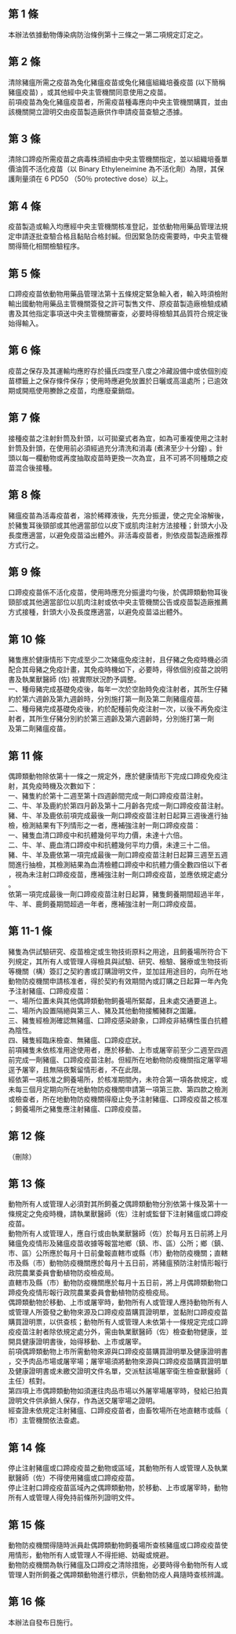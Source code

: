 第 1 條
-------
本辦法依據動物傳染病防治條例第十三條之一第二項規定訂定之。

第 2 條
-------
清除豬瘟所需之疫苗為兔化豬瘟疫苗或兔化豬瘟組織培養疫苗 (以下簡稱  
豬瘟疫苗) ，或其他經中央主管機關同意使用之疫苗。  
前項疫苗為兔化豬瘟疫苗者，所需疫苗種毒應向中央主管機關購買，並由  
該機關開立證明交由疫苗製造廠供作申請疫苗查驗之憑據。

第 3 條
-------
清除口蹄疫所需疫苗之病毒株須經由中央主管機關指定，並以組織培養單  
價油質不活化疫苗（以 Binary Ethyleneimine 為不活化劑）為限，其保  
護劑量須在 6 PD50 （50％ protective dose）以上。

第 4 條
-------
疫苗製造或輸入均應經中央主管機關核准登記，並依動物用藥品管理法規  
定申請逐批查驗合格且黏貼合格封緘。但因緊急防疫需要時，中央主管機  
關得簡化相關檢驗程序。

第 5 條
-------
口蹄疫疫苗依動物用藥品管理法第十五條規定緊急輸入者，輸入時須檢附  
輸出國動物用藥品主管機關簽發之許可製售文件、原疫苗製造廠檢驗成績  
書及其他指定事項送中央主管機關審查，必要時得檢驗其品質符合規定後  
始得輸入。

第 6 條
-------
疫苗之保存及其運輸均應貯存於攝氏四度至八度之冷藏設備中或依個別疫  
苗標籤上之保存條件保存；使用時應避免放置於日曬或高溫處所；已逾效  
期或開瓶使用賸餘之疫苗，均應廢棄銷燬。

第 7 條
-------
接種疫苗之注射針筒及針頭，以可拋棄式者為宜，如為可重複使用之注射  
針筒及針頭，在使用前必須經過充分清洗和消毒 (煮沸至少十分鐘) 。針  
頭以每一欄動物或再度抽取疫苗時更換一次為宜，且不可將不同種類之疫  
苗混合後接種。

第 8 條
-------
豬瘟疫苗為活毒疫苗者，溶於稀釋液後，先充分振盪，使之完全溶解後，  
於豬隻耳後頸部或其他適當部位以皮下或肌肉注射方法接種；針頭大小及  
長度應適當，以避免疫苗溢出體外。非活毒疫苗者，則依疫苗製造廠推荐  
方式行之。

第 9 條
-------
口蹄疫疫苗係不活化疫苗，使用時應充分振盪均勻後，於偶蹄類動物耳後  
頸部或其他適當部位以肌肉注射或依中央主管機關公告或疫苗製造廠推薦  
方式接種，針頭大小及長度應適當，以避免疫苗溢出體外。

第 10 條
--------
豬隻應於健康情形下完成至少二次豬瘟免疫注射，且仔豬之免疫時機必須  
配合其母豬之免疫計畫，其免疫時機如下，必要時，得依個別疫苗之說明  
書及執業獸醫師 (佐) 視實際狀況酌予調整。  
一、種母豬完成基礎免疫後，每年一次於空胎時免疫注射者，其所生仔豬  
    約於第六週齡及第九週齡時，分別施打第一劑及第二劑豬瘟疫苗。  
二、種母豬完成基礎免疫後，約於配種前免疫注射一次，以後不再免疫注  
    射者，其所生仔豬分別約於第三週齡及第六週齡時，分別施打第一劑  
    及第二劑豬瘟疫苗。

第 11 條
--------
偶蹄類動物除依第十一條之一規定外，應於健康情形下完成口蹄疫免疫注  
射，其免疫時機及次數如下：  
一、豬隻約於第十二週至第十四週齡間完成一劑口蹄疫疫苗注射。  
二、牛、羊及鹿約於第四月齡及第十二月齡各完成一劑口蹄疫疫苗注射。  
豬、牛、羊及鹿依前項完成最後一劑口蹄疫疫苗注射日起算三週後進行抽  
檢，檢測結果有下列情形之一者，應補強注射一劑口蹄疫疫苗：  
一、豬隻血清口蹄疫中和抗體幾何平均力價，未達十六倍。  
二、牛、羊、鹿血清口蹄疫中和抗體幾何平均力價，未達三十二倍。  
豬、牛、羊及鹿依第一項完成最後一劑口蹄疫疫苗注射日起算三週至五週  
間進行抽檢，其檢測結果為血清檢體口蹄疫中和抗體力價全數四倍以下者  
，視為未注射口蹄疫疫苗，應補強注射一劑口蹄疫疫苗，並應依規定處分  
。  
依第一項完成最後一劑口蹄疫疫苗注射日起算，豬隻飼養期間超過半年，  
牛、羊、鹿飼養期間超過一年者，應補強注射一劑口蹄疫疫苗。

第 11-1 條
----------
豬隻為供試驗研究、疫苗檢定或生物技術原料之用途，且飼養場所符合下  
列規定，其所有人或管理人得檢具與試驗、研究、檢驗、醫療或生物技術  
等機關（構）簽訂之契約書或訂購證明文件，並加註用途目的，向所在地  
動物防疫機關申請核准者，得於契約有效期間內或訂購之日起算一年內免  
予注射豬瘟、口蹄疫疫苗：  
一、場所位置未與其他偶蹄類動物飼養場所緊鄰，且未處交通要道上。  
二、場所內設置隔絕與第三人、豬及其他動物接觸豬群之圍籬。  
三、豬隻經檢測確認無豬瘟、口蹄疫感染跡象，口蹄疫非結構性蛋白抗體  
    為陰性。  
四、豬隻經臨床檢查、無豬瘟、口蹄疫症狀。  
前項豬隻未依核准用途使用者，應於移動、上市或屠宰前至少二週至四週  
前完成一劑豬瘟、口蹄疫疫苗注射。但經所在地動物防疫機關指定屠宰場  
逕予屠宰，且無隔夜繫留情形者，不在此限。  
經依第一項核准之飼養場所，於核准期間內，未符合第一項各款規定，或  
未每三個月定期向所在地動物防疫機關申請第一項第三款、第四款之檢測  
或檢查者，所在地動物防疫機關得廢止免予注射豬瘟、口蹄疫疫苗之核准  
；飼養場所之豬隻應注射豬瘟、口蹄疫疫苗。

第 12 條
--------
（刪除）

第 13 條
--------
動物所有人或管理人必須對其所飼養之偶蹄類動物分別依第十條及第十一  
條規定之免疫時機，請執業獸醫師（佐）注射或監督下注射豬瘟或口蹄疫  
疫苗。  
動物所有人或管理人，應自行或由執業獸醫師（佐）於每月五日前將上月  
豬瘟免疫情形及豬瘟疫苗收據等報當地鄉（鎮、市、區）公所；鄉（鎮、  
市、區）公所應於每月十日前彙報直轄市或縣（市）動物防疫機關；直轄  
市及縣（市）動物防疫機關應於每月十五日前，將豬瘟預防注射情形報行  
政院農業委員會動植物防疫檢疫局。  
直轄市及縣（市）動物防疫機關應於每月十五日前，將上月偶蹄類動物口  
蹄疫免疫情形報行政院農業委員會動植物防疫檢疫局。  
偶蹄類動物於移動、上市或屠宰時，動物所有人或管理人應持動物所有人  
或管理人所簽發之動物來源及口蹄疫疫苗購買證明單，並黏附口蹄疫疫苗  
購買證明票，以供查核；動物所有人或管理人未依第十一條規定完成口蹄  
疫疫苗注射者除依規定處分外，需由執業獸醫師（佐）檢查動物健康，並  
開具健康證明書後，始得移動、上市或屠宰。  
前項偶蹄類動物上市所需動物來源與口蹄疫疫苗購買證明單及健康證明書  
，交予肉品市場或屠宰場；屠宰場須將動物來源與口蹄疫疫苗購買證明單  
及健康證明書或未繳交證明文件名單，交派駐該場屠宰衛生檢查獸醫師（  
主任）核對。  
第四項上市偶蹄類動物如須運往肉品市場以外屠宰場屠宰時，發給已拍賣  
證明文件供承銷人保存，作為送交屠宰場之證明。  
經查證未依規定注射豬瘟、口蹄疫疫苗者，由畜牧場所在地直轄市或縣（  
市）主管機關依法查處。

第 14 條
--------
停止注射豬瘟或口蹄疫疫苗之動物或區域，其動物所有人或管理人及執業  
獸醫師（佐）不得使用豬瘟或口蹄疫疫苗。  
停止注射口蹄疫疫苗區域內之偶蹄類動物，於移動、上市或屠宰時，動物  
所有人或管理人得免持前條所列證明文件。

第 15 條
--------
動物防疫機關得隨時派員赴偶蹄類動物飼養場所查核豬瘟或口蹄疫疫苗使  
用情形，動物所有人或管理人不得拒絕、妨礙或規避。  
動物防疫機關為執行豬瘟及口蹄疫之清除措施，必要時得令動物所有人或  
管理人對所飼養之偶蹄類動物進行標示，供動物防疫人員隨時查核辨識。

第 16 條
--------
本辦法自發布日施行。


